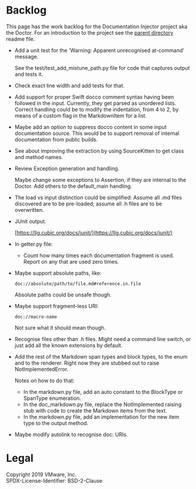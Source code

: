 Backlog
=======
This page has the work backlog for the Documentation Injector project aka the
Doctor. For an introduction to the project see the [parent directory](/../)
readme file.

-   Add a unit test for the 'Warning: Apparent unrecognised at-command' message.

    See the test/test_add_mistune_path.py file for code that captures output and
    tests it.

-   Check exact line width and add tests for that.

-   Add support for proper Swift docco comment syntax having been followed in
    the input. Currently, they get parsed as unordered lists. Correct handling
    could be to modify the indentation, from 4 to 2, by means of a custom flag
    in the MarkdownItem for a list.

-   Maybe add an option to suppress docco content in some input documentation
    source. This would be to support removal of internal documentation from
    public builds.

-   See about improving the extraction by using SourceKitten to get class and
    method names.

-   Review Exception generation and handling.
    
    Maybe change some exceptions to Assertion, if they are internal to the
    Doctor. Add others to the default_main handling.

-   The load vs input distinction could be simplified: Assume all .md files
    discovered are to be pre-loaded; assume all .h files are to be overwritten.

-   JUnit output.

    [https://llg.cubic.org/docs/junit/](https://llg.cubic.org/docs/junit/)

-   In getter.py file:

    -   Count how many times each documentation fragment is used. Report on any
        that are used zero times.
        
-   Maybe support absolute paths, like:

        doc://absolute/path/to/file.md#reference.in.file
    
    Absolute paths could be unsafe though.

-   Maybe support fragment-less URI:
    
        doc://macro-name
    
    Not sure what it should mean though.

-   Recognise files other than .h files. Might need a command line switch, or
    just add all the known extensions by default.

-   Add the rest of the Markdown span types and block types, to the enum and to
    the renderer. Right now they are stubbed out to raise NotImplementedError.
    
    Notes on how to do that:
    
    -   In the markdown.py file, add an auto constant to the BlockType or
        SpanType enumeration.
    -   In the doc_markdown.py file, replace the NotImplemented raising stub
        with code to create the Markdown items from the text.
    -   In the markdown.py file, add an implementation for the new item type to
        the output method.

-   Maybe modify autolink to recognise doc: URIs.

Legal
=====
Copyright 2019 VMware, Inc.  
SPDX-License-Identifier: BSD-2-Clause
